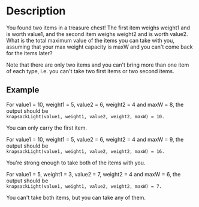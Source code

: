 # Description

You found two items in a treasure chest! The first item weighs weight1 and is worth value1, and the second item weighs weight2 and is worth value2. What is the total maximum value of the items you can take with you, assuming that your max weight capacity is maxW and you can't come back for the items later?  

Note that there are only two items and you can't bring more than one item of each type, i.e. you can't take two first items or two second items.  

## Example

For value1 = 10, weight1 = 5, value2 = 6, weight2 = 4 and maxW = 8, the output should be  
`knapsackLight(value1, weight1, value2, weight2, maxW) = 10.`  

You can only carry the first item.  

For value1 = 10, weight1 = 5, value2 = 6, weight2 = 4 and maxW = 9, the output should be  
`knapsackLight(value1, weight1, value2, weight2, maxW) = 16.`  

You're strong enough to take both of the items with you.  

For value1 = 5, weight1 = 3, value2 = 7, weight2 = 4 and maxW = 6, the output should be  
`knapsackLight(value1, weight1, value2, weight2, maxW) = 7.`  

You can't take both items, but you can take any of them.  

